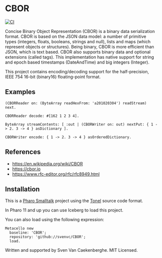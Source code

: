 # CBOR

[![CI](https://github.com/svenvc/CBOR/actions/workflows/CI.yml/badge.svg)](https://github.com/svenvc/CBOR/actions/workflows/CI.yml)

Concise Binary Object Representation (CBOR) is a binary data serialization format. 
CBOR is based on the JSON data model: a number of primitive types (integers, floats, booleans, strings and null), lists and maps (which represent objects or structures).
Being binary, CBOR is more efficient than JSON, which is text based.
CBOR also supports binary data and optional extensions (called tags).
This implementation has native support for string and epoch based timestamps (DateAndTime) and big integers (Integer).

This project contains encoding/decoding support for the half-precision, IEEE 754 16-bit (binary16) floating-point format.

## Examples

```Smalltalk
(CBORReader on: (ByteArray readHexFrom: 'a201020304') readStream) next.

CBORReader decode: #[162 1 2 3 4].

ByteArray streamContents: [ :out | (CBORWriter on: out) nextPut: { 1 -> 2. 3 -> 4 } asDictionary ].

CBORWriter encode: { 1 -> 2. 3 -> 4 } asOrderedDictionary.
```

## References

- https://en.wikipedia.org/wiki/CBOR
- https://cbor.io
- https://www.rfc-editor.org/rfc/rfc8949.html

## Installation

This is a [Pharo Smalltalk](http://wwww.pharo.st) project 
using the [Tonel](https://github.com/pharo-vcs/tonel) source code format.

In Pharo 11 and up you can use Iceberg to load this project.

You can also load using the following expression:

    Metacello new
      baseline: 'CBOR';
      repository: 'github://svenvc/CBOR';
      load.
   
Written and supported by Sven Van Caekenberghe. MIT Licensed.
